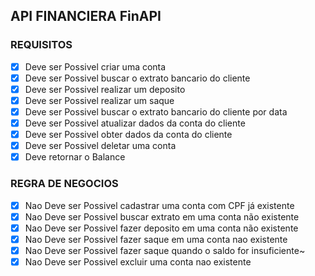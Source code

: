 ## API FINANCIERA FinAPI


### REQUISITOS

- [x] Deve ser Possivel criar uma conta
- [x] Deve ser Possivel buscar o extrato bancario do cliente
- [x] Deve ser Possivel realizar um deposito
- [x] Deve ser Possivel realizar um saque
- [x] Deve ser Possivel buscar o extrato bancario do cliente por data
- [x] Deve ser Possivel  atualizar dados da conta do cliente
- [x] Deve ser Possivel obter dados da conta do cliente
- [x] Deve ser Possivel deletar uma conta
- [x] Deve retornar o Balance

 ### REGRA DE NEGOCIOS

- [x] Nao Deve ser Possivel cadastrar uma conta com CPF já existente
- [x] Nao Deve ser Possivel buscar extrato em uma conta não existente
- [x] Nao Deve ser Possivel fazer deposito em uma conta não existente
- [x] Nao Deve ser Possivel fazer saque em uma conta nao existente
- [x] Nao Deve ser Possivel fazer saque quando o saldo for insuficiente~
- [x] Nao Deve ser Possivel excluir uma conta nao existente